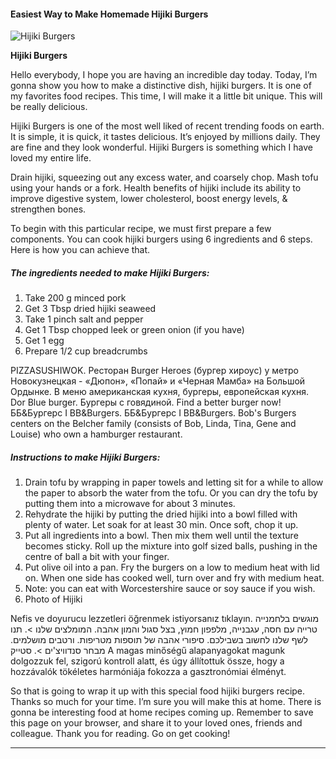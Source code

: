             

#### Easiest Way to Make Homemade Hijiki Burgers

![Hijiki Burgers](https://img-global.cpcdn.com/recipes/2448343_8fd993ba2327a17e/751x532cq70/hijiki-burgers-recipe-main-photo.jpg)

**Hijiki Burgers**

Hello everybody, I hope you are having an incredible day today. Today, I’m gonna show you how to make a distinctive dish, hijiki burgers. It is one of my favorites food recipes. This time, I will make it a little bit unique. This will be really delicious.

Hijiki Burgers is one of the most well liked of recent trending foods on earth. It is simple, it is quick, it tastes delicious. It’s enjoyed by millions daily. They are fine and they look wonderful. Hijiki Burgers is something which I have loved my entire life.

Drain hijiki, squeezing out any excess water, and coarsely chop. Mash tofu using your hands or a fork. Health benefits of hijiki include its ability to improve digestive system, lower cholesterol, boost energy levels, & strengthen bones.

To begin with this particular recipe, we must first prepare a few components. You can cook hijiki burgers using 6 ingredients and 6 steps. Here is how you can achieve that.

##### The ingredients needed to make Hijiki Burgers:

1.  Take 200 g minced pork
2.  Get 3 Tbsp dried hijiki seaweed
3.  Take 1 pinch salt and pepper
4.  Get 1 Tbsp chopped leek or green onion (if you have)
5.  Get 1 egg
6.  Prepare 1/2 cup breadcrumbs

PIZZASUSHIWOK. Ресторан Burger Heroes (бургер хироус) у метро Новокузнецкая - «Дюпон», «Попай» и «Черная Мамба» на Большой Ордынке. В меню американская кухня, бургеры, европейская кухня. Dor Blue burger. Бургеры с говядиной. Find a better burger now! ББ&Бургерс I BB&Burgers. ББ&Бургерс I BB&Burgers. Bob's Burgers centers on the Belcher family (consists of Bob, Linda, Tina, Gene and Louise) who own a hamburger restaurant.

##### Instructions to make Hijiki Burgers:

1.  Drain tofu by wrapping in paper towels and letting sit for a while to allow the paper to absorb the water from the tofu. Or you can dry the tofu by putting them into a microwave for about 3 minutes.
2.  Rehydrate the hijiki by putting the dried hijiki into a bowl filled with plenty of water. Let soak for at least 30 min. Once soft, chop it up.
3.  Put all ingredients into a bowl. Then mix them well until the texture becomes sticky. Roll up the mixture into golf sized balls, pushing in the centre of ball a bit with your finger.
4.  Put olive oil into a pan. Fry the burgers on a low to medium heat with lid on. When one side has cooked well, turn over and fry with medium heat.
5.  Note: you can eat with Worcestershire sauce or soy sauce if you wish.
6.  Photo of Hijiki

Nefis ve doyurucu lezzetleri öğrenmek istiyorsanız tıklayın. מוגשים בלחמנייה טרייה עם חסה, עגבנייה, מלפפון חמוץ, בצל סגול והמון אהבה. המומלצים שלנו >. תנו לשף שלנו לחשוב בשבילכם. סיפורי אהבה של תוספות מטריפות. ורטבים מושלמים. מבחר סנדוויצ'ים >. סטייק A magas minőségű alapanyagokat magunk dolgozzuk fel, szigorú kontroll alatt, és úgy állítottuk össze, hogy a hozzávalók tökéletes harmóniája fokozza a gasztronómiai élményt.

So that is going to wrap it up with this special food hijiki burgers recipe. Thanks so much for your time. I’m sure you will make this at home. There is gonna be interesting food at home recipes coming up. Remember to save this page on your browser, and share it to your loved ones, friends and colleague. Thank you for reading. Go on get cooking!

* * *